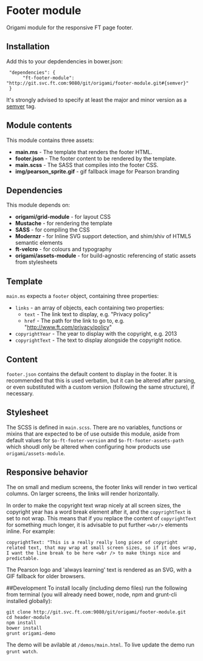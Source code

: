 # Footer module

Origami module for the responsive FT page footer.

## Installation

Add this to your depdendencies in bower.json:

     "dependencies": {
          "ft-footer-module": "http://git.svc.ft.com:9080/git/origami/footer-module.git#{semver}"
     }

It's strongly advised to specify at least the major and minor version as a [semver](http://semver.org/) tag.

## Module contents

This module contains three assets:

* **main.ms** - The template that renders the footer HTML.
* **footer.json** - The footer content to be rendered by the template.
* **main.scss** - The SASS that compiles into the footer CSS.
* **img/pearson_sprite.gif** - gif fallback image for Pearson branding

## Dependencies

This module depends on:

* **origami/grid-module** - for layout CSS
* **Mustache** - for rendering the template
* **SASS** - for compiling the CSS
* **Modernzr** - for Inline SVG support detection, and shim/shiv of HTML5 semantic elements
* **ft-velcro** - for colours and typography
* **origami/assets-module** - for build-agnostic referencing of static assets from stylesheets 

## Template

`main.ms` expects a `footer` object, containing three properties:

* `links` - an array of objects, each containing two properties:
    * `text` - The link text to display, e.g. "Privacy policy"
    * `href` - The path for the link to go to, e.g. "http://www.ft.com/privacy/policy"
* `copyrightYear` - The year to display with the copyright, e.g. 2013
* `copyrightText` - The text to display alongside the copyright notice.

## Content

`footer.json` contains the default content to display in the footer. It is recommended that this is used verbatim, but it can be altered after parsing, or even substituted with a custom version (following the same structure), if necessary.

## Stylesheet

The SCSS is defined in `main.scss`. There are no variables, functions or mixins that are expected to be of use outside this module, aside from default values for `$o-ft-footer-version` and `$o-ft-footer-assets-path` which shoudl only be altered when configuring how products use `origami/assets-module`.

## Responsive behavior

The on small and medium screens, the footer links will render in two vertical columns. On larger screens, the links will render horizontally.

In order to make the copyright text wrap nicely at all screen sizes, the copyright year has a word break element after it, and the `copyrightText` is set to not wrap. This means that if you replace the content of `copyrightText` for something much longer, it is advisable to put further `<wbr/>` elements inline. For example:

    copyrightText: "This is a really really long piece of copyright related text, that may wrap at small screen sizes, so if it does wrap, I want the line break to be here <wbr /> to make things nice and predictable.

The Pearson logo and 'always learning' text is rendered as an SVG, with a GIF fallback for older browsers.

##Development
To install locally (including demo files) run the following from terminal (you will already need bower, node, npm and grunt-cli installed globally):

	git clone http://git.svc.ft.com:9080/git/origami/footer-module.git
	cd header-module
	npm install
	bower install
	grunt origami-demo

The demo will be avilable at `/demos/main.html`. To live update the demo run `grunt watch`.
